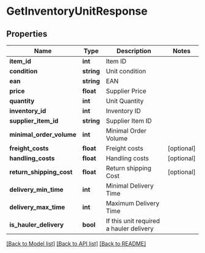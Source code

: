 # GetInventoryUnitResponse

## Properties
Name | Type | Description | Notes
------------ | ------------- | ------------- | -------------
**item_id** | **int** | Item ID | 
**condition** | **string** | Unit condition | 
**ean** | **string** | EAN | 
**price** | **float** | Supplier Price | 
**quantity** | **int** | Unit Quantity | 
**inventory_id** | **int** | Inventory ID | 
**supplier_item_id** | **string** | Supplier Item ID | 
**minimal_order_volume** | **int** | Minimal Order Volume | 
**freight_costs** | **float** | Freight costs | [optional] 
**handling_costs** | **float** | Handling costs | [optional] 
**return_shipping_cost** | **float** | Return shipping Cost | [optional] 
**delivery_min_time** | **int** | Minimal Delivery Time | 
**delivery_max_time** | **int** | Maximum Delivery Time | 
**is_hauler_delivery** | **bool** | If this unit required a hauler delivery | 

[[Back to Model list]](../../README.md#documentation-for-models) [[Back to API list]](../../README.md#documentation-for-api-endpoints) [[Back to README]](../../README.md)



